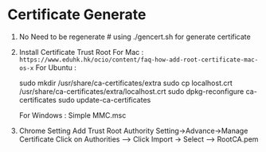 # Certificate Generate

1. No Need to be regenerate # using ./gencert.sh for generate certificate

2. Install Certificate Trust Root
   For Mac : `https://www.eduhk.hk/ocio/content/faq-how-add-root-certificate-mac-os-x`
   For Ubuntu :

   sudo mkdir /usr/share/ca-certificates/extra
   sudo cp localhost.crt /usr/share/ca-certificates/extra/localhost.crt
   sudo dpkg-reconfigure ca-certificates
   sudo update-ca-certificates

   For Windows : Simple MMC.msc

3. Chrome Setting Add Trust Root Authority
   Setting->Advance->Manage Certificate
   Click on Authorities --> Click Import -> Select --> RootCA.pem
